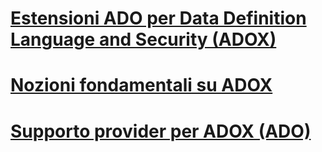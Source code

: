 # [Estensioni ADO per Data Definition Language and Security (ADOX)](ado-extensions-for-data-definition-language-and-security-adox.md)
# [Nozioni fondamentali su ADOX](adox-fundamentals.md)
# [Supporto provider per ADOX (ADO)](provider-support-for-adox-ado.md)
